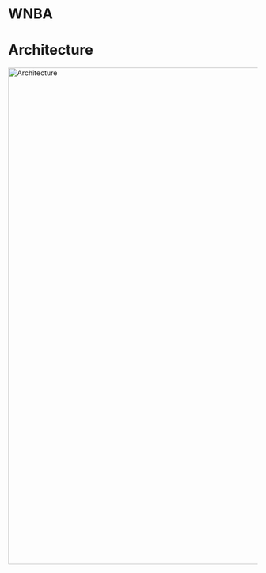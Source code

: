 # WNBA
# Architecture
<img width="1003" alt="Architecture" src="https://user-images.githubusercontent.com/62731591/206553023-b59d14b8-7956-4130-9075-72e327028467.png">
